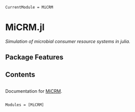 ```@meta
CurrentModule = MiCRM
```

# MiCRM.jl

*Simulation of microbial consumer resource systems in julia.*

## Package Features

## Contents
```@contents
```

Documentation for [MiCRM](https://github.com/cleggtom/MiCRM.jl).

```@index
```

```@autodocs
Modules = [MiCRM]
```
